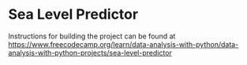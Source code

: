 # Sea Level Predictor

Instructions for building the project can be found at https://www.freecodecamp.org/learn/data-analysis-with-python/data-analysis-with-python-projects/sea-level-predictor

